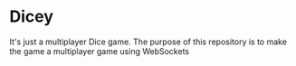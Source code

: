 # Dicey
It's just a multiplayer Dice game.
The purpose of this repository is to make the game a multiplayer game using WebSockets
